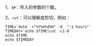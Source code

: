 1、`$#`：传入的参数的个数。

2、`cut`：可以理解成剪切，例如：

```
TIME=`date  +"%Y%m%d%H" -d  "-1 hours"`
TIMEDAY=`echo $TIME|cut -c1-8`
echo $TIME
echo $TIMEDAY
```
